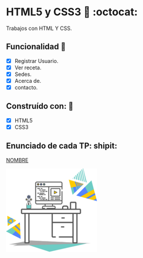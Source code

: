 # HTML5 y CSS3 :art: :octocat:
Trabajos con HTML Y CSS.

## Funcionalidad :open_file_folder:
- [x] Registrar Usuario.
- [x] Ver receta.
- [x] Sedes.
- [x] Acerca de.
- [x] contacto.

## Construído con: 🔧
- [x] HTML5
- [x] CSS3

## Enunciado de cada TP: shipit:

<a href="LINK" target="_blank">NOMBRE<a>

<div style="width: 100%">
 <img width="49.15%" src="https://github.com/Stephaaniie/HTML/blob/master/recursos/front-end.gif"/>
</div>





